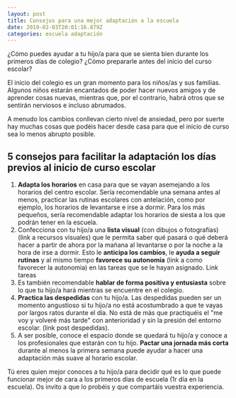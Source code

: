 ```yaml
---
layout: post
title: Consejos para una mejor adaptación a la escuela
date: 2019-02-03T20:01:16.879Z
categories: escuela adaptación
---
```

¿Cómo puedes ayudar a tu hijo/a para que se sienta bien durante los primeros días de colegio? ¿Cómo prepararle antes del inicio del curso escolar?

El inicio del colegio es un gran momento para los niños/as y sus familias. Algunos niños estarán encantados de poder hacer nuevos amigos y de aprender cosas nuevas, mientras que, por el contrario, habrá otros que se sentirán nerviosos e incluso abrumados. 

A menudo los cambios conllevan cierto nivel de ansiedad, pero por suerte hay muchas cosas que podéis hacer desde casa para que el inicio de curso sea lo menos abrupto posible.



## 5 consejos para facilitar la adaptación los días previos al inicio de curso escolar

1. **Adapta los horarios** en casa para que se vayan asemejando a los horarios del centro escolar. Sería recomendable una semana antes al menos, practicar las rutinas escolares con antelación, como por ejemplo, los horarios de levantarse e irse a dormir. Para los más pequeños, sería recomendable adaptar los horarios de siesta a los que podrán tener en la escuela.
2. Confecciona con tu hijo/a una **lista visual** (con dibujos o fotografías) (link a recursos visuales) que le permita saber qué pasará o qué deberá hacer a partir de ahora por la mañana al levantarse o por la noche a la hora de irse a dormir. Esto le **anticipa los cambios**, le **ayuda a seguir rutinas** y al mismo tiempo **favorece su autonomía** (link a como favorecer la autonomia) en las tareas que se le hayan asignado. Link tareas
3. Es también recomendable **hablar de forma positiva y entusiasta** sobre lo que tu hijo/a hará mientras se encuentre en el colegio. 
4. **Practica las despedidas** con tu hijo/a. Las despedidas pueden ser un momento angustioso si tu hijo/a no está acostumbrado a que te vayas por largos ratos durante el día. No está de más que practiquéis el "me voy y volveré más tarde" con anterioridad y sin la presión del entorno escolar. (link post despedidas).
5. A ser posible, conoce el espacio donde se quedará tu hijo/a y conoce a los profesionales que estarán con tu hijo. **Pactar una jornada más corta** durante al menos la primera semana puede ayudar a hacer una adaptación más suave al horario escolar.

Tú eres quien mejor conoces a tu hijo/a para decidir qué es lo que puede funcionar mejor de cara a los primeros días de escuela (1r día en la escuela). Os invito a que lo probéis y que compartáis vuestra experiencia.

